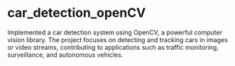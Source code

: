 # car_detection_openCV
Implemented a car detection system using OpenCV, a powerful computer vision library. The project focuses on detecting and tracking cars in images or video streams, contributing to applications such as traffic monitoring, surveillance, and autonomous vehicles.
